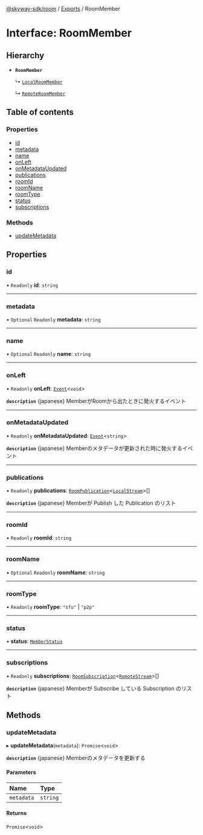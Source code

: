 [@skyway-sdk/room](../README.md) / [Exports](../modules.md) / RoomMember

# Interface: RoomMember

## Hierarchy

- **`RoomMember`**

  ↳ [`LocalRoomMember`](LocalRoomMember.md)

  ↳ [`RemoteRoomMember`](RemoteRoomMember.md)

## Table of contents

### Properties

- [id](RoomMember.md#id)
- [metadata](RoomMember.md#metadata)
- [name](RoomMember.md#name)
- [onLeft](RoomMember.md#onleft)
- [onMetadataUpdated](RoomMember.md#onmetadataupdated)
- [publications](RoomMember.md#publications)
- [roomId](RoomMember.md#roomid)
- [roomName](RoomMember.md#roomname)
- [roomType](RoomMember.md#roomtype)
- [status](RoomMember.md#status)
- [subscriptions](RoomMember.md#subscriptions)

### Methods

- [updateMetadata](RoomMember.md#updatemetadata)

## Properties

### id

• `Readonly` **id**: `string`

___

### metadata

• `Optional` `Readonly` **metadata**: `string`

___

### name

• `Optional` `Readonly` **name**: `string`

___

### onLeft

• `Readonly` **onLeft**: [`Event`](../classes/Event.md)<`void`\>

**`description`** {japanese} MemberがRoomから出たときに発火するイベント

___

### onMetadataUpdated

• `Readonly` **onMetadataUpdated**: [`Event`](../classes/Event.md)<`string`\>

**`description`** {japanese} Memberのメタデータが更新された時に発火するイベント

___

### publications

• `Readonly` **publications**: [`RoomPublication`](RoomPublication.md)<[`LocalStream`](../modules.md#localstream)\>[]

**`description`** {japanese} Memberが Publish した Publication のリスト

___

### roomId

• `Readonly` **roomId**: `string`

___

### roomName

• `Optional` `Readonly` **roomName**: `string`

___

### roomType

• `Readonly` **roomType**: ``"sfu"`` \| ``"p2p"``

___

### status

• **status**: [`MemberStatus`](../modules.md#memberstatus)

___

### subscriptions

• `Readonly` **subscriptions**: [`RoomSubscription`](RoomSubscription.md)<[`RemoteStream`](../modules.md#remotestream)\>[]

**`description`** {japanese} Memberが Subscribe している Subscription のリスト

## Methods

### updateMetadata

▸ **updateMetadata**(`metadata`): `Promise`<`void`\>

**`description`** {japanese} Memberのメタデータを更新する

#### Parameters

| Name | Type |
| :------ | :------ |
| `metadata` | `string` |

#### Returns

`Promise`<`void`\>
